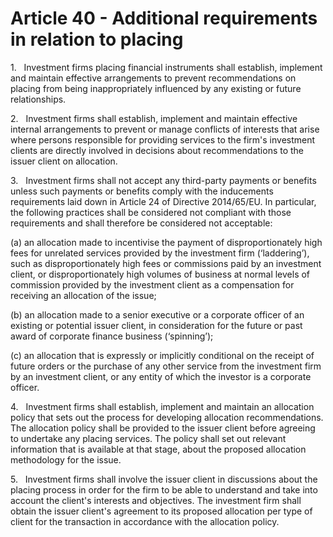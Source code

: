 # Article 40 - Additional requirements in relation to placing


1.   Investment firms placing financial instruments shall establish, implement and maintain effective arrangements to prevent recommendations on placing from being inappropriately influenced by any existing or future relationships.

2.   Investment firms shall establish, implement and maintain effective internal arrangements to prevent or manage conflicts of interests that arise where persons responsible for providing services to the firm's investment clients are directly involved in decisions about recommendations to the issuer client on allocation.

3.   Investment firms shall not accept any third-party payments or benefits unless such payments or benefits comply with the inducements requirements laid down in Article 24 of Directive 2014/65/EU. In particular, the following practices shall be considered not compliant with those requirements and shall therefore be considered not acceptable:

(a) an allocation made to incentivise the payment of disproportionately high fees for unrelated services provided by the investment firm (‘laddering’), such as disproportionately high fees or commissions paid by an investment client, or disproportionately high volumes of business at normal levels of commission provided by the investment client as a compensation for receiving an allocation of the issue;

(b) an allocation made to a senior executive or a corporate officer of an existing or potential issuer client, in consideration for the future or past award of corporate finance business (‘spinning’);

(c) an allocation that is expressly or implicitly conditional on the receipt of future orders or the purchase of any other service from the investment firm by an investment client, or any entity of which the investor is a corporate officer.

4.   Investment firms shall establish, implement and maintain an allocation policy that sets out the process for developing allocation recommendations. The allocation policy shall be provided to the issuer client before agreeing to undertake any placing services. The policy shall set out relevant information that is available at that stage, about the proposed allocation methodology for the issue.

5.   Investment firms shall involve the issuer client in discussions about the placing process in order for the firm to be able to understand and take into account the client's interests and objectives. The investment firm shall obtain the issuer client's agreement to its proposed allocation per type of client for the transaction in accordance with the allocation policy.
